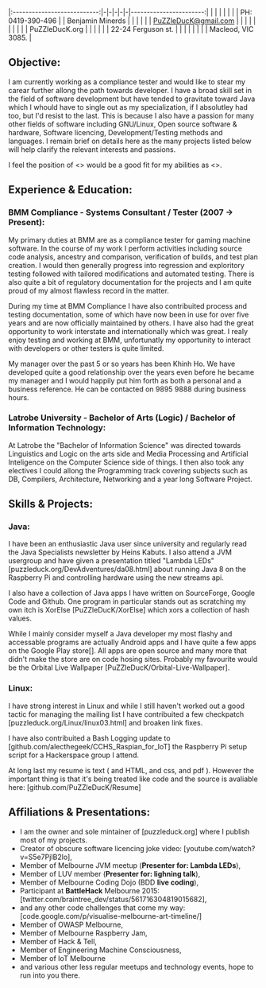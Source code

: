 
|:---------------------------:|-|-|-|-|-|-----------------------:|
|                             | | | | | |  PH: 0419-390-496      |
|      Benjamin Minerds       | | | | | |  PuZZleDucK@gmail.com  |
|                             | | | | | |                        |
|       PuZZleDucK.org        | | | | | |  22-24 Ferguson st.    |
|                             | | | | | |  Macleod, VIC 3085.    |


## Objective:

I am currently working as a compliance tester and would like to stear my carear further allong the path towards developer. I have a broad skill set in the field of software development but have tended to gravitate toward Java which I whould have to single out as my specialization, if I absolutley had too, but I'd resist to the last. This is because I also have a passion for many other fields of software including GNU/Linux, Open source software & hardware, Software licencing, Development/Testing methods and languages. I remain brief on details here as the many projects listed below will help clarify the relevant interests and passions.

I feel the position of <> would be a good fit for my abilities as <>.


## Experience & Education:

### BMM Compliance - Systems Consultant / Tester (2007 -> Present):

My primary duties at BMM are as a compliance tester for gaming machine software. In the course of my work I perform activities including source code analysis, ancestry and comparison, verification of builds, and test plan creation. I would then generally progress into regression and exploritory testing followed with tailored modifications and automated testing. There is also quite a bit of regulatory documentation for the projects and I am quite proud of my almost flawless record in the matter.

During my time at BMM Compliance I have also contribuited process and testing documentation, some of which have now been in use for over five years and are now officially maintained by others. I have also had the great opportunity to work interstate and internationally which was great. I realy enjoy testing and working at BMM, unfortunatly my opportunity to interact with developers or other testers is quite limited.

My manager over the past 5 or so years has been Khinh Ho. We have developed quite a good relationship over the years even before he became my manager and I would happily put him forth as both a personal and a business reference. He can be contacted on 9895 9888 during business hours.


### Latrobe University - Bachelor of Arts (Logic) / Bachelor of Information Technology:

At Latrobe the "Bachelor of Information Science" was directed towards Linguistics and Logic on the arts side and Media Processing and Artificial Inteligence on the Computer Science side of things. I then also took any electives I could allong the Programming track covering subjects such as DB, Compilers, Architecture, Networking and a year long Software Project.


## Skills & Projects:

### Java:

I have been an enthusiastic Java user since university and regularly read the Java Specialists newsletter by Heins Kabuts. I also attend a JVM usergroup and have given a presentation titled "Lambda LEDs" [puzzleduck.org/DevAdventures/da08.html] about running Java 8 on the Raspberry Pi and controlling hardware using the new streams api.

I also have a collection of Java apps I have written on SourceForge, Google Code and Github. One program in particular stands out as scratching my own itch is XorElse [PuZZleDucK/XorElse] which xors a collection of hash values.

While I mainly consider myself a Java developer my most flashy and accessable programs are actually Android apps and I have quite a few apps on the Google Play store[]. All apps are open source and many more that didn't make the store are on code hosing sites. Probably my favourite would be the Orbital Live Wallpaper [PuZZleDucK/Orbital-Live-Wallpaper].

### Linux:

I have  strong interest in Linux and while I still haven't worked out a good tactic for managing the mailing list I have contribuited a few checkpatch [puzzleduck.org/Linux/linux03.html] and broaken link fixes.

I have also contribuited a Bash Logging update to [github.com/alecthegeek/CCHS_Raspian_for_IoT] the Raspberry Pi setup script for a Hackerspace group I attend.

At long last my resume is text (<ahem> and HTML, and css, and pdf <ahem>). However the important thing is that it's being treated like code and the source is avaliable here: [github.com/PuZZleDucK/Resume]

## Affiliations & Presentations:

- I am the owner and sole mintainer of [puzzleduck.org] where I publish most of my projects.
- Creator of obscure software licencing joke video: [youtube.com/watch?v=S5e7PjIB2lo],
- Member of Melbourne JVM meetup (**Presenter for: Lambda LEDs**),
- Member of LUV member (**Presenter for: lighning talk**),
- Member of Melbourne Coding Dojo (BDD **live coding**),
- Participant at **BattleHack** Melbourne 2015: [twitter.com/braintree_dev/status/561716304819015682],
- and any other code challenges that come my way: [code.google.com/p/visualise-melbourne-art-timeline/]
- Member of OWASP Melbourne,
- Member of Melbourne Raspberry Jam,
- Member of Hack & Tell,
- Member of Engineering Machine Consciousness,
- Member of IoT Melbourne
- and various other less regular meetups and technology events, hope to run into you there.








